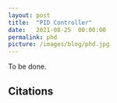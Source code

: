 ```yaml
---
layout: post
title:  "PID Controller"
date:   2021-08-25  00:00:00
permalink: phd
picture: /images/blog/phd.jpg
---
```


To be done. 
 

## Citations
